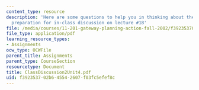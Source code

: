 ```yaml
---
content_type: resource
description: 'Here are some questions to help you in thinking about the 4 group projectsin
  preparation for in-class discussion on lecture #18'
file: /media/courses/11-201-gateway-planning-action-fall-2002/f392353702b645542607f03fc5efef8c_ClassDiscussion2Unit4.pdf
file_type: application/pdf
learning_resource_types:
- Assignments
ocw_type: OCWFile
parent_title: Assignments
parent_type: CourseSection
resourcetype: Document
title: ClassDiscussion2Unit4.pdf
uid: f3923537-02b6-4554-2607-f03fc5efef8c
---
```

